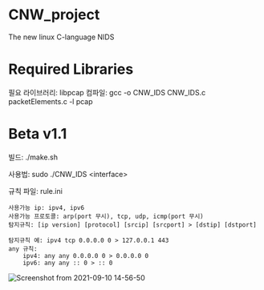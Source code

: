 # CNW_project

The new linux C-language NIDS

# Required Libraries

필요 라이브러리: libpcap
컴파일: gcc -o CNW_IDS CNW_IDS.c packetElements.c -l pcap

# Beta v1.1

빌드: ./make.sh

사용법: sudo ./CNW_IDS \<interface\>

규칙 파일: rule.ini
  ```
  사용가능 ip: ipv4, ipv6
  사용가능 프로토콜: arp(port 무시), tcp, udp, icmp(port 무시)
  탐지규칙: [ip version] [protocol] [srcip] [srcport] > [dstip] [dstport]
  
  탐지규칙 예: ipv4 tcp 0.0.0.0 0 > 127.0.0.1 443
  any 규칙:
      ipv4: any any 0.0.0.0 0 > 0.0.0.0 0
      ipv6: any any :: 0 > :: 0
  ```

![Screenshot from 2021-09-10 14-56-50](https://user-images.githubusercontent.com/66502982/132806783-797209e6-133e-4d91-b9f2-1a3acae10942.png)

